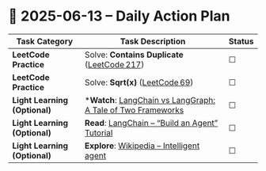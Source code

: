 # 📌 2025-06-13 – Daily Action Plan

| Task Category                 | Task Description                                                                                                                                   | Status |
| ----------------------------- | -------------------------------------------------------------------------------------------------------------------------------------------------- | ------ |
| **LeetCode Practice**         | Solve: **Contains Duplicate** ([LeetCode 217](https://leetcode.com/problems/contains-duplicate/))                                                  | ☐      |
| **LeetCode Practice**         | Solve: **Sqrt(x)** ([LeetCode 69](https://leetcode.com/problems/sqrtx/))                                                                           | ☐      |
| **Light Learning (Optional)** | ***Watch**: [LangChain vs LangGraph: A Tale of Two Frameworks](https://www.youtube.com/watch?v=qAF1NjEVHhY&t=19s)      | ☐      |
| **Light Learning (Optional)** | **Read**: [LangChain – “Build an Agent” Tutorial](https://python.langchain.com/docs/tutorials/agents)                                              | ☐      |
| **Light Learning (Optional)** | **Explore**: [Wikipedia – Intelligent agent](https://en.wikipedia.org/wiki/Intelligent_agent)                                                  | ☐      |

